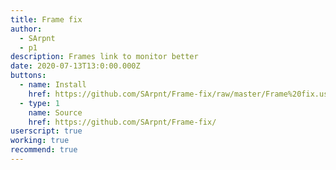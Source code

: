 ```yaml
---
title: Frame fix
author:
  - SArpnt
  - p1
description: Frames link to monitor better
date: 2020-07-13T13:0:00.000Z
buttons:
  - name: Install
    href: https://github.com/SArpnt/Frame-fix/raw/master/Frame%20fix.user.js
  - type: 1
    name: Source
    href: https://github.com/SArpnt/Frame-fix/
userscript: true
working: true
recommend: true
---
```

